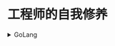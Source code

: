 # 工程师的自我修养
<details>
  <summary>GoLang</summary>
  <img src="img/Go.png"  alt="GoLang" />
</details>
